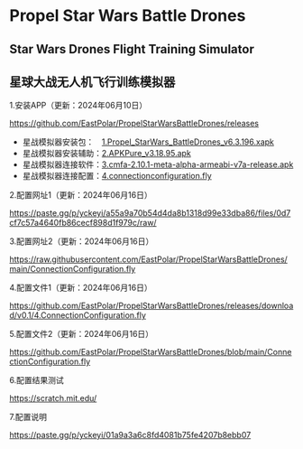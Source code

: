 # Propel Star Wars Battle Drones
## Star Wars Drones Flight Training Simulator

## 星球大战无人机飞行训练模拟器

1.安装APP（更新：2024年06月10日）

  https://github.com/EastPolar/PropelStarWarsBattleDrones/releases
  * 星战模拟器安装包：　[1.Propel_StarWars_BattleDrones_v6.3.196.xapk](https://github.com/EastPolar/PropelStarWarsBattleDrones/releases/download/v0.1/1.Propel_StarWars_BattleDrones_v6.3.196.xapk)
  * 星战模拟器安装辅助：[2.APKPure_v3.18.95.apk](https://github.com/EastPolar/PropelStarWarsBattleDrones/releases/download/v0.1/2.APKPure_v3.18.95.apk)
  * 星战模拟器连接软件：[3.cmfa-2.10.1-meta-alpha-armeabi-v7a-release.apk](https://github.com/EastPolar/PropelStarWarsBattleDrones/releases/download/v0.1/3.cmfa-2.10.1-meta-alpha-armeabi-v7a-release.apk)
  * 星战模拟器连接配置：[4.connectionconfiguration.fly](https://github.com/EastPolar/PropelStarWarsBattleDrones/releases/download/v0.1/4.ConnectionConfiguration.fly)

2.配置网址1（更新：2024年06月16日）

  https://paste.gg/p/yckeyi/a55a9a70b54d4da8b1318d99e33dba86/files/0d7cf7c57a4640fb86cecf898d1f979c/raw/

3.配置网址2（更新：2024年06月16日）

  https://raw.githubusercontent.com/EastPolar/PropelStarWarsBattleDrones/main/ConnectionConfiguration.fly

4.配置文件1（更新：2024年06月16日）

  https://github.com/EastPolar/PropelStarWarsBattleDrones/releases/download/v0.1/4.ConnectionConfiguration.fly

5.配置文件2（更新：2024年06月16日）

  https://github.com/EastPolar/PropelStarWarsBattleDrones/blob/main/ConnectionConfiguration.fly

6.配置结果测试

  https://scratch.mit.edu/

7.配置说明

  https://paste.gg/p/yckeyi/01a9a3a6c8fd4081b75fe4207b8ebb07
